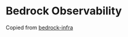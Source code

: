 # Bedrock Observability

Copied from [bedrock-infra](https://github.com/ford-innersource/bedrock-infra/tree/babf14c6a7e91e511a568f1c88dd1059dabf3c80/components/observability)
